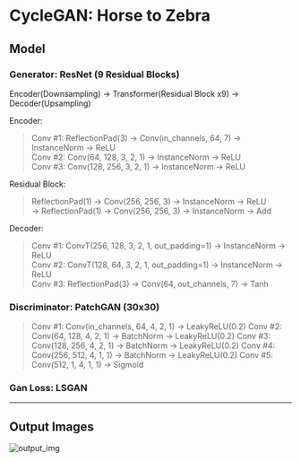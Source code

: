 CycleGAN: Horse to Zebra
=============

## Model
### Generator: ResNet (9 Residual Blocks)
Encoder(Downsampling) → Transformer(Residual Block x9) → Decoder(Upsampling)  
  
Encoder:  
> Conv #1: ReflectionPad(3) → Conv(in_channels, 64, 7) → InstanceNorm → ReLU  
> Conv #2: Conv(64, 128, 3, 2, 1) → InstanceNorm → ReLU  
> Conv #3: Conv(128, 256, 3, 2, 1) → InstanceNorm → ReLU
  
Residual Block: 
> ReflectionPad(1) → Conv(256, 256, 3) → InstanceNorm → ReLU  
> → ReflectionPad(1) → Conv(256, 256, 3) → InstanceNorm → Add

Decoder:  
> Conv #1: ConvT(256, 128, 3, 2, 1, out_padding=1) → InstanceNorm → ReLU  
> Conv #2: ConvT(128, 64, 3, 2, 1, out_padding=1) → InstanceNorm → ReLU  
> Conv #3: ReflectionPad(3) → Conv(64, out_channels, 7) → Tanh



### Discriminator: PatchGAN (30x30)
> Conv #1: Conv(in_channels, 64, 4, 2, 1) → LeakyReLU(0.2)
> Conv #2: Conv(64, 128, 4, 2, 1) → BatchNorm → LeakyReLU(0.2)
> Conv #3: Conv(128, 256, 4, 2, 1) → BatchNorm → LeakyReLU(0.2)
> Conv #4: Conv(256, 512, 4, 1, 1) → BatchNorm → LeakyReLU(0.2)
> Conv #5: Conv(512, 1, 4, 1, 1) → Sigmoid

### Gan Loss: LSGAN

------------------
## Output Images
![output_img](./horse2zebra_sample.png)
